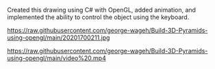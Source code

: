 Created this drawing using C# with OpenGL, added animation, and implemented the ability to control the object using the keyboard.

https://raw.githubusercontent.com/george-wageh/Build-3D-Pyramids-using-opengl/main/20201700211.jpg

https://raw.githubusercontent.com/george-wageh/Build-3D-Pyramids-using-opengl/main/video%20.mp4
